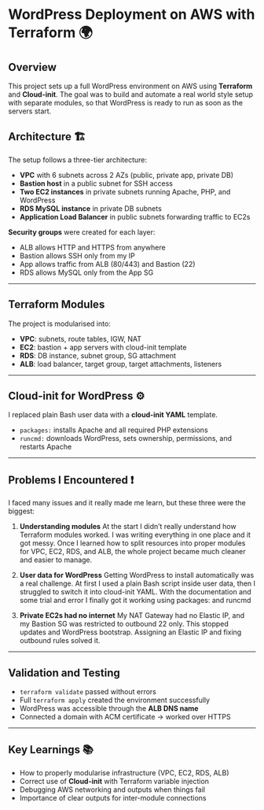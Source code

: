 
# WordPress Deployment on AWS with Terraform 🌍

## Overview

This project sets up a full WordPress environment on AWS using **Terraform** and **Cloud-init**. The goal was to build and automate a real world style setup with separate modules, so that WordPress is ready to run as soon as the servers start.


## Architecture 🏗️

The setup follows a three-tier architecture:

* **VPC** with 6 subnets across 2 AZs (public, private app, private DB)
* **Bastion host** in a public subnet for SSH access
* **Two EC2 instances** in private subnets running Apache, PHP, and WordPress
* **RDS MySQL instance** in private DB subnets
* **Application Load Balancer** in public subnets forwarding traffic to EC2s

**Security groups** were created for each layer:

* ALB allows HTTP and HTTPS from anywhere
* Bastion allows SSH only from my IP
* App allows traffic from ALB (80/443) and Bastion (22)
* RDS allows MySQL only from the App SG

---

## Terraform Modules

The project is modularised into:

* **VPC**: subnets, route tables, IGW, NAT
* **EC2**: bastion + app servers with cloud-init template
* **RDS**: DB instance, subnet group, SG attachment
* **ALB**: load balancer, target group, target attachments, listeners

---

## Cloud-init for WordPress ⚙️

I replaced plain Bash user data with a **cloud-init YAML** template.

* `packages:` installs Apache and all required PHP extensions
* `runcmd:` downloads WordPress, sets ownership, permissions, and restarts Apache

---

## Problems I Encountered ❗

I faced many issues and it really made me learn,  but these three were the biggest:

1. **Understanding modules**
   At the start I didn’t really understand how Terraform modules worked. I was writing everything in one place and it got messy. Once I learned how to split resources into proper modules for VPC, EC2, RDS, and ALB, the whole project became much cleaner and easier to manage.

2. **User data for WordPress**
  Getting WordPress to install automatically was a real challenge. At first I used a plain Bash script inside user data, then I struggled to switch it into cloud-init YAML. With the documentation and some trial and error I finally got it working using packages: and runcmd

3. **Private EC2s had no internet** My NAT Gateway had no Elastic IP, and my Bastion SG was restricted to outbound 22 only. This stopped updates and WordPress bootstrap. Assigning an Elastic IP and fixing outbound rules solved it.
---

## Validation and Testing

* `terraform validate` passed without errors
* Full `terraform apply` created the environment successfully
* WordPress was accessible through the **ALB DNS name**
* Connected a domain with ACM certificate → worked over HTTPS

---

## Key Learnings 📚

* How to properly modularise infrastructure (VPC, EC2, RDS, ALB)
* Correct use of **Cloud-init** with Terraform variable injection
* Debugging AWS networking and outputs when things fail
* Importance of clear outputs for inter-module connections

